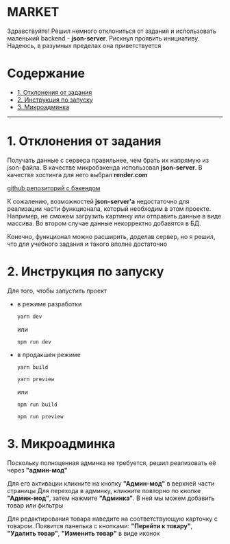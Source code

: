 # **MARKET**

Здравствуйте! Решил немного отклониться от задания и использовать маленький backend - **json-server**. Рискнул проявить инициативу. Надеюсь, в разумных пределах она приветствуется

# Содержание

- [1. Отклонения от задания](#отклонение)
- [2. Инструкция по запуску](#инструкция)
- [3. Микроадминка](#микроадминка)

---

<a id='отклонение'></a>

# 1. Отклонения от задания

Получать данные с сервера правильнее, чем брать их напрямую из json-файла. В качестве микробэкенда использовал **json-server**. В качестве хостинга для него выбрал **render.com**

[github репозиторий с бэкендом](https://github.com/Hapnees/market-backend)

К сожалению, возможностей **json-server'а** недостаточно для реализации части функционала, который необходим в этом проекте.
Например, не сможем загрузить картинку или отправить данные в виде массива. Во втором случае данные некорректно добавятся в БД.

Конечно, функционал можно расширить, доделав сервер, но я решил, что для учебного задания и такого вполне достаточно

<a id='инструкция'></a>

# 2. Инструкция по запуску

Для того, чтобы запустить проект

- в режиме разработки

  `yarn dev`

  или

  `npm run dev`

- в продакшен режиме

  `yarn build`

  `yarn preview`

  или

  `npm run build`

  `npm run preview`

<a id='микроадминка'></a>

# 3. Микроадминка

Поскольку полноценная админка не требуется, решил реализовать её через **"админ-мод"**

Для его активации кликните на кнопку **"Админ-мод"** в верхней части страницы
Для перехода в админку, кликните повторно по кнопке **"Админ-мод"**, затем нажмите **"Админка"**.
В ней мы можем добавить товар или фильтры

Для редактирования товара наведите на соответствующую карточку с товаром. Появится панелька с кнопками: **"Перейти к товару"**, **"Удалить товар"**, **"Изменить товар"** в виде иконок
